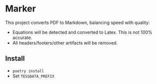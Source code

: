 # Marker

This project converts PDF to Markdown, balancing speed with quality:

- Equations will be detected and converted to Latex.  This is not 100% accurate.
- All headers/footers/other artifacts will be removed.



## Install

- `poetry install`
- Set `TESSDATA_PREFIX`